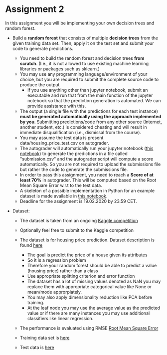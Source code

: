 # Assignment 2

In this assignment you will be implementing your own decision trees and random forest. 

  * Build a **random forest** that consists of multiple **decision trees** from the given training data set. Then, apply it on the test set and submit your code to generate predictions.
      - You need to build the random forest and decision trees **from scratch**. (I.e., it is not allowed to use existing machine learning libraries or packages such as sklearn.)
      - You may use any programming language/environment of your choice, but you are required to submit the complete source code to produce the output 
        - If you use anything other than jupyter notebook, submit an executable and run that from the main function of the jupyter notebook so that the prediction generation is automated. We can provide assistance with this.
      - The output (a single file with the predictions for each test instance) **must be generated automatically using the approach implemented by you**. Submitting predictions/code from any other source (Internet, another student, etc.) is considered cheating and will result in immediate disqualification (i.e., dismissal from the course).   
      - You may assume the test data is present data/housing_price_test.csv on autograder.
      - The autograder will automatically run your jupyter notebook ([this notebook](Random_Forest.ipynb)) to generate the predictions in a file called "submission.csv" and the autograder script will compute a score automatically. So you are not required to upload the submissions file but rather the code to generate the submissions file.
      - In order to pass this assignment, you need to reach a **Score of at least 70%** in autograder. This will be computed based on the Root Mean Square Error w.r.t to the test data.
      - A skeleton of a possible implementation in Python for an example dataset is made available in [this notebook](Random_Forest.ipynb).
      - Deadline for the assignment is 19.02.2020 by 23.59 CET.

* Dataset:
  - The dataset is taken from an ongoing [Kaggle competition](https://www.kaggle.com/c/house-prices-advanced-regression-techniques)
  - Optionally feel free to submit to the Kaggle competition
  - The dataset is for housing price prediction. Dataset description is found [here](data/housing_data_description.csv)
    - The goal is predict the price of a house given its attributes
    - So it is a regression problem
    - Therefore your random forest should be able to predict a value (housing price) rather than a class
    - Use appropriate splitting criterion and error function
    - The dataset has a lot of missing values denoted as NaN you may replace them with appropriate categorical value like None or mean/mode approrpiately.
    - You may also apply dimensionality reduction like PCA before training.
    - At the leaf node you may use the average value as the predicted value or if there are many instances you may use additional classifiers like linear regression.
    
  - The performance is evaluated using RMSE [Root Mean Square Error](https://en.wikipedia.org/wiki/Root-mean-square_deviation)
  - Training data set is [here](data/housing_price_train.csv)
  - Test data is [here](data/housing_price_test.csv)
